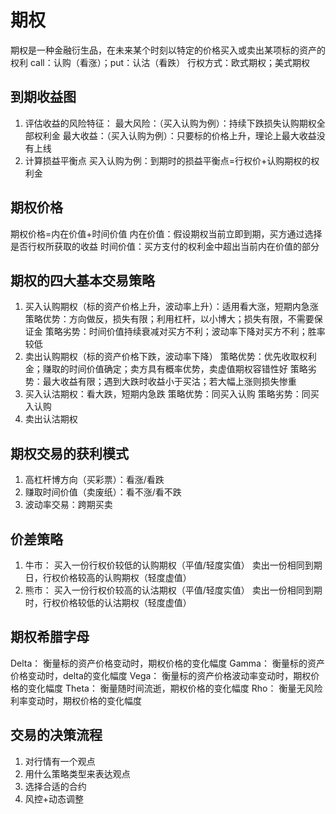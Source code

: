 # 期权
期权是一种金融衍生品，在未来某个时刻以特定的价格买入或卖出某项标的资产的权利
call：认购（看涨）；put：认沽（看跌）
行权方式：欧式期权；美式期权
## 到期收益图
1. 评估收益的风险特征：
	最大风险：（买入认购为例）：持续下跌损失认购期权全部权利金
	最大收益：（买入认购为例）：只要标的价格上升，理论上最大收益没有上线
2. 计算损益平衡点
	买入认购为例：到期时的损益平衡点=行权价+认购期权的权利金

## 期权价格
期权价格=内在价值+时间价值
内在价值：假设期权当前立即到期，买方通过选择是否行权所获取的收益
时间价值：买方支付的权利金中超出当前内在价值的部分

## 期权的四大基本交易策略
1. 买入认购期权（标的资产价格上升，波动率上升）：适用看大涨，短期内急涨
	策略优势：方向做反，损失有限；利用杠杆，以小博大；损失有限，不需要保证金
	策略劣势：时间价值持续衰减对买方不利；波动率下降对买方不利；胜率较低
2. 卖出认购期权（标的资产价格下跌，波动率下降）
	策略优势：优先收取权利金；赚取的时间价值确定；卖方具有概率优势，卖虚值期权容错性好
	策略劣势：最大收益有限；遇到大跌时收益小于买沽；若大幅上涨则损失惨重
3. 买入认沽期权：看大跌，短期内急跌
	策略优势：同买入认购
	策略劣势：同买入认购
4. 卖出认沽期权
## 期权交易的获利模式
1. 高杠杆博方向（买彩票）：看涨/看跌
2. 赚取时间价值（卖废纸）：看不涨/看不跌
3. 波动率交易：跨期买卖
## 价差策略
1. 牛市：
买入一份行权价较低的认购期权（平值/轻度实值）
卖出一份相同到期日，行权价格较高的认购期权（轻度虚值）
2. 熊市：
买入一份行权价较高的认沽期权（平值/轻度实值）
卖出一份相同到期时，行权价格较低的认沽期权（轻度虚值）
## 期权希腊字母
Delta： 衡量标的资产价格变动时，期权价格的变化幅度
Gamma： 衡量标的资产价格变动时，delta的变化幅度
Vega： 衡量标的资产价格波动率变动时，期权价格的变化幅度
Theta： 衡量随时间流逝，期权价格的变化幅度
Rho： 衡量无风险利率变动时，期权价格的变化幅度

## 交易的决策流程
1. 对行情有一个观点
2. 用什么策略类型来表达观点
3. 选择合适的合约
4. 风控+动态调整



